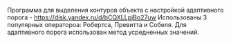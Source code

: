 Программа для выделения контуров объекта с настройкой адаптивного порога - https://disk.yandex.ru/d/bCQXLLpjBo27uw
Использованы 3 популярных оператороа: Робертса, Превитта и Собеля. Для адаптивного порога использован метод усредненных значений.
